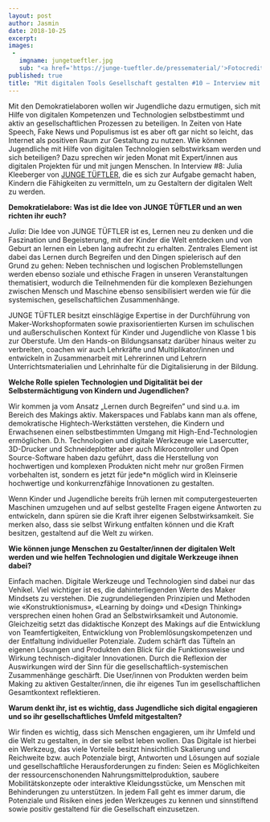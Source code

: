 ```yaml
---
layout: post
author: Jasmin
date: 2018-10-25
excerpt:
images:
 -
   imgname: jungetueftler.jpg
   sub: "<a href='https://junge-tueftler.de/pressematerial/'>Fotocredits: Kilian Kottmeier</a>"
published: true
title: "Mit digitalen Tools Gesellschaft gestalten #10 – Interview mit JUNGE TÜFTLER" 
---
```


Mit den Demokratielaboren wollen wir Jugendliche dazu ermutigen, sich mit Hilfe von digitalen Kompetenzen und Technologien selbstbestimmt und aktiv an gesellschaftlichen Prozessen zu beteiligen. In Zeiten von Hate Speech, Fake News und Populismus ist es aber oft gar nicht so leicht, das Internet als positiven Raum zur Gestaltung zu nutzen. Wie können Jugendliche mit Hilfe von digitalen Technologien selbstwirksam werden und sich beteiligen? Dazu sprechen wir jeden Monat mit Expert/innen aus digitalen Projekten für und mit jungen Menschen. In Interview #8: Julia Kleeberger von [JUNGE TÜFTLER](https://junge-tueftler.de/), die es sich zur Aufgabe gemacht haben, Kindern die Fähigkeiten zu vermitteln, um zu Gestaltern der digitalen Welt zu werden.
 
**Demokratielabore: Was ist die Idee von JUNGE TÜFTLER und an wen richten ihr euch?**
 
*Julia*: Die Idee von JUNGE TÜFTLER ist es, Lernen neu zu denken und die Faszination und Begeisterung, mit der Kinder die Welt entdecken und von Geburt an lernen ein Leben lang aufrecht zu erhalten. Zentrales Element ist dabei das Lernen durch Begreifen und den Dingen spielerisch auf den Grund zu gehen: Neben technischen und logischen Problemstellungen werden ebenso soziale und ethische Fragen in unseren Veranstaltungen thematisiert, wodurch die Teilnehmenden für die komplexen Beziehungen zwischen Mensch und Maschine ebenso sensibilisiert werden wie für die systemischen, gesellschaftlichen Zusammenhänge.
 
JUNGE TÜFTLER besitzt einschlägige Expertise in der Durchführung von Maker-Workshopformaten sowie praxisorientierten Kursen im schulischen und außerschulischen Kontext für Kinder und Jugendliche von Klasse 1 bis zur Oberstufe. Um den Hands-on Bildungsansatz darüber hinaus weiter zu verbreiten, coachen wir auch Lehrkräfte und Multiplikator/innen und entwickeln in Zusammenarbeit mit Lehrerinnen und Lehrern Unterrichtsmaterialien und Lehrinhalte für die Digitalisierung in der Bildung.
 
**Welche Rolle spielen Technologien und Digitalität bei der Selbstermächtigung von Kindern und Jugendlichen?**
 
Wir kommen ja vom Ansatz „Lernen durch Begreifen” und sind u.a. im Bereich des Makings aktiv. Makerspaces und Fablabs kann man als offene, demokratische Hightech-Werkstätten verstehen, die Kindern und Erwachsenen einen selbstbestimmten Umgang mit High-End-Technologien ermöglichen. D.h. Technologien und digitale Werkzeuge wie Lasercutter, 3D-Drucker und Schneideplotter aber auch Mikrocontroller und Open Source-Software haben dazu geführt, dass die Herstellung von hochwertigen und komplexen Produkten nicht mehr nur großen Firmen vorbehalten ist, sondern es jetzt für jede*n möglich wird in Kleinserie hochwertige und konkurrenzfähige Innovationen zu gestalten.
 
Wenn Kinder und Jugendliche bereits früh lernen mit computergesteuerten Maschinen umzugehen und auf selbst gestellte Fragen eigene Antworten zu entwickeln, dann spüren sie die Kraft ihrer eigenen Selbstwirksamkeit. Sie merken also, dass sie selbst Wirkung entfalten können und die Kraft besitzen, gestaltend auf die Welt zu wirken.
 
**Wie können junge Menschen zu Gestalter/innen der digitalen Welt werden und wie helfen Technologien und digitale Werkzeuge ihnen dabei?**
 
Einfach machen. Digitale Werkzeuge und Technologien sind dabei nur das Vehikel. Viel wichtiger ist es, die dahinterliegenden Werte des Maker Mindsets zu verstehen. Die zugrundeliegenden Prinzipien und Methoden wie «Konstruktionismus», «Learning by doing» und «Design Thinking» versprechen einen hohen Grad an Selbstwirksamkeit und Autonomie. Gleichzeitig setzt das didaktische Konzept des Makings auf die Entwicklung von Teamfertigkeiten, Entwicklung von Problemlösungskompetenzen und der Entfaltung individueller Potenziale. Zudem schärft das Tüfteln an eigenen Lösungen und Produkten den Blick für die Funktionsweise und Wirkung technisch-digitaler Innovationen. Durch die Reflexion der Auswirkungen wird der Sinn für die gesellschaftlich-systemischen Zusammenhänge geschärft. Die User/innen von Produkten werden beim Making zu aktiven Gestalter/innen, die ihr eigenes Tun im gesellschaftlichen Gesamtkontext reflektieren.
 
**Warum denkt ihr, ist es wichtig, dass Jugendliche sich digital engagieren und so ihr gesellschaftliches Umfeld mitgestalten?**
 
Wir finden es wichtig, dass sich Menschen engagieren, um ihr Umfeld und die Welt zu gestalten, in der sie selbst leben wollen. Das Digitale ist hierbei ein Werkzeug, das viele Vorteile besitzt hinsichtlich Skalierung und Reichweite bzw. auch Potenziale birgt, Antworten und Lösungen auf soziale und gesellschaftliche Herausforderungen zu finden: Seien es Möglichkeiten der ressourcenschonenden Nahrungsmittelproduktion, saubere Mobilitätskonzepte oder interaktive Kleidungsstücke, um Menschen mit Behinderungen zu unterstützen. In jedem Fall geht es immer darum, die Potenziale und Risiken eines jeden Werkzeuges zu kennen und sinnstiftend sowie positiv gestaltend für die Gesellschaft einzusetzen.
